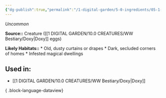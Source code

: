 ```yaml
---
{"dg-publish":true,"permalink":"/1-digital-garden/5-0-ingredients/05-1-creatures/vial-of-doxy-eggs/","tags":["ingredient","uncommon"]}
---
```


*Uncommon*

**Source::** Creature ([[1 DIGITAL GARDEN/10.0 CREATURES/WW Bestiary/Doxy\|Doxy]] eggs)

**Likely Habitats::** * Old, dusty curtains or drapes * Dark, secluded corners of homes * Infested magical dwellings

## Used in:

- [[1 DIGITAL GARDEN/10.0 CREATURES/WW Bestiary/Doxy\|Doxy]]

{ .block-language-dataview}

